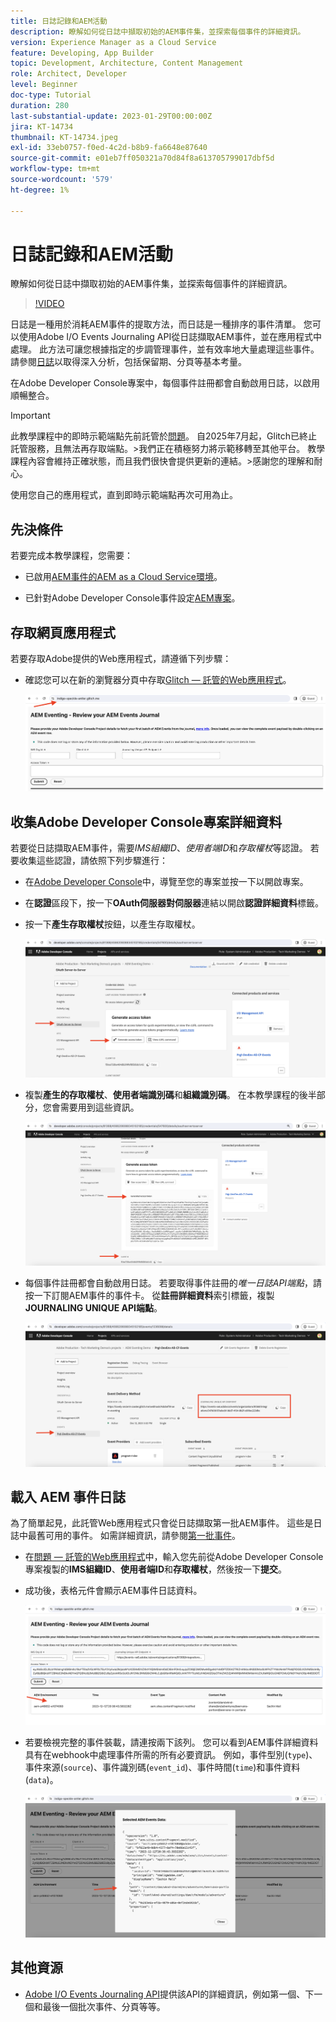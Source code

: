 ```yaml
---
title: 日誌記錄和AEM活動
description: 瞭解如何從日誌中擷取初始的AEM事件集，並探索每個事件的詳細資訊。
version: Experience Manager as a Cloud Service
feature: Developing, App Builder
topic: Development, Architecture, Content Management
role: Architect, Developer
level: Beginner
doc-type: Tutorial
duration: 280
last-substantial-update: 2023-01-29T00:00:00Z
jira: KT-14734
thumbnail: KT-14734.jpeg
exl-id: 33eb0757-f0ed-4c2d-b8b9-fa6648e87640
source-git-commit: e01eb7ff050321a70d84f8a613705799017dbf5d
workflow-type: tm+mt
source-wordcount: '579'
ht-degree: 1%

---
```


# 日誌記錄和AEM活動

瞭解如何從日誌中擷取初始的AEM事件集，並探索每個事件的詳細資訊。

>[!VIDEO](https://video.tv.adobe.com/v/3427052?quality=12&learn=on)

日誌是一種用於消耗AEM事件的提取方法，而日誌是一種排序的事件清單。 您可以使用Adobe I/O Events Journaling API從日誌擷取AEM事件，並在應用程式中處理。 此方法可讓您根據指定的步調管理事件，並有效率地大量處理這些事件。 請參閱[日誌](https://developer.adobe.com/events/docs/guides/journaling_intro/)以取得深入分析，包括保留期、分頁等基本考量。

在Adobe Developer Console專案中，每個事件註冊都會自動啟用日誌，以啟用順暢整合。

>[!IMPORTANT]
>
>此教學課程中的即時示範端點先前託管於[問題](https://glitch.com/)。 自2025年7月起，Glitch已終止託管服務，且無法再存取端點。
>&#x200B;>我們正在積極努力將示範移轉至其他平台。 教學課程內容會維持正確狀態，而且我們很快會提供更新的連結。
>&#x200B;>感謝您的理解和耐心。

使用您自己的應用程式，直到即時示範端點再次可用為止。

## 先決條件

若要完成本教學課程，您需要：

- 已啟用[AEM事件的AEM as a Cloud Service環境](https://developer.adobe.com/experience-cloud/experience-manager-apis/guides/events/#enable-aem-events-on-your-aem-cloud-service-environment)。

- 已針對Adobe Developer Console事件設定[AEM專案](https://developer.adobe.com/experience-cloud/experience-manager-apis/guides/events/#how-to-subscribe-to-aem-events-in-the-adobe-developer-console)。

## 存取網頁應用程式

若要存取Adobe提供的Web應用程式，請遵循下列步驟：

- 確認您可以在新的瀏覽器分頁中存取[Glitch — 託管的Web應用程式](https://indigo-speckle-antler.glitch.me/)。

  ![問題 — 託管的Web應用程式](../assets/examples/journaling/glitch-hosted-web-application.png)

## 收集Adobe Developer Console專案詳細資料

若要從日誌擷取AEM事件，需要&#x200B;_IMS組織ID_、_使用者端ID_&#x200B;和&#x200B;_存取權杖_&#x200B;等認證。 若要收集這些認證，請依照下列步驟進行：

- 在[Adobe Developer Console](https://developer.adobe.com)中，導覽至您的專案並按一下以開啟專案。

- 在&#x200B;**認證**&#x200B;區段下，按一下&#x200B;**OAuth伺服器對伺服器**&#x200B;連結以開啟&#x200B;**認證詳細資料**&#x200B;標籤。

- 按一下&#x200B;**產生存取權杖**&#x200B;按鈕，以產生存取權杖。

  ![Adobe Developer Console專案產生存取權杖](../assets/examples/journaling/adobe-developer-console-project-generate-access-token.png)

- 複製&#x200B;**產生的存取權杖**、**使用者端識別碼**&#x200B;和&#x200B;**組織識別碼**。 在本教學課程的後半部分，您會需要用到這些資訊。

  ![Adobe Developer Console專案複製認證](../assets/examples/journaling/adobe-developer-console-project-copy-credentials.png)

- 每個事件註冊都會自動啟用日誌。 若要取得事件註冊的&#x200B;_唯一日誌API端點_，請按一下訂閱AEM事件的事件卡。 從&#x200B;**註冊詳細資料**&#x200B;索引標籤，複製&#x200B;**JOURNALING UNIQUE API端點**。

  ![Adobe Developer Console專案活動卡](../assets/examples/journaling/adobe-developer-console-project-events-card.png)

## 載入 AEM 事件日誌

為了簡單起見，此託管Web應用程式只會從日誌擷取第一批AEM事件。 這些是日誌中最舊可用的事件。 如需詳細資訊，請參閱[第一批事件](https://developer.adobe.com/events/docs/guides/api/journaling_api/#fetching-your-first-batch-of-events-from-the-journal)。

- 在[問題 — 託管的Web應用程式](https://indigo-speckle-antler.glitch.me/)中，輸入您先前從Adobe Developer Console專案複製的&#x200B;**IMS組織ID**、**使用者端ID**&#x200B;和&#x200B;**存取權杖**，然後按一下&#x200B;**提交**。

- 成功後，表格元件會顯示AEM事件日誌資料。

  ![AEM事件日誌資料](../assets/examples/journaling/load-journal.png)

- 若要檢視完整的事件裝載，請連按兩下該列。 您可以看到AEM事件詳細資料具有在webhook中處理事件所需的所有必要資訊。 例如，事件型別(`type`)、事件來源(`source`)、事件識別碼(`event_id`)、事件時間(`time`)和事件資料(`data`)。

  ![完成AEM事件承載](../assets/examples/journaling/complete-journal-data.png)

## 其他資源

- [Adobe I/O Events Journaling API](https://developer.adobe.com/events/docs/guides/api/journaling_api/)提供該API的詳細資訊，例如第一個、下一個和最後一個批次事件、分頁等等。
